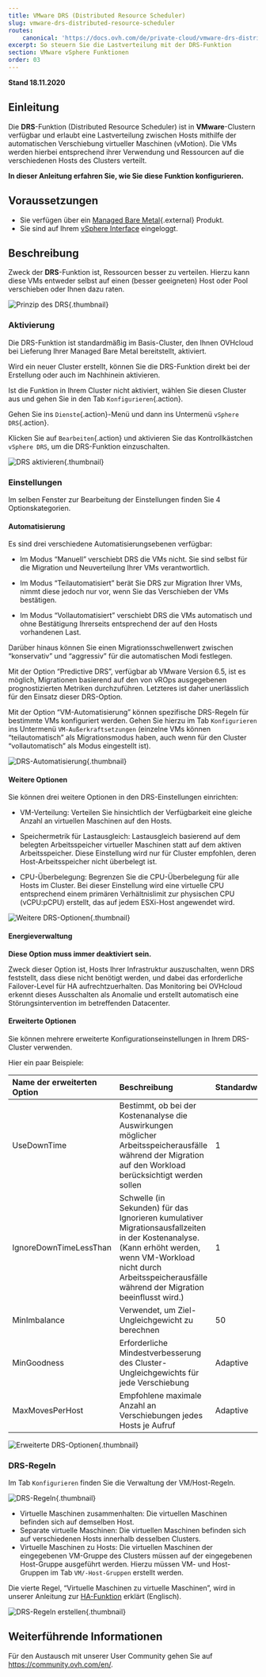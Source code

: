 ```yaml
---
title: VMware DRS (Distributed Resource Scheduler)
slug: vmware-drs-distributed-resource-scheduler
routes:
    canonical: 'https://docs.ovh.com/de/private-cloud/vmware-drs-distributed-resource-scheduler/'
excerpt: So steuern Sie die Lastverteilung mit der DRS-Funktion
section: VMware vSphere Funktionen
order: 03
---
```


**Stand 18.11.2020**

## Einleitung

Die **DRS**-Funktion (Distributed Resource Scheduler) ist in **VMware**-Clustern verfügbar und erlaubt eine Lastverteilung zwischen Hosts mithilfe der automatischen Verschiebung virtueller Maschinen (vMotion). Die VMs werden hierbei entsprechend ihrer Verwendung und Ressourcen auf die verschiedenen Hosts des Clusters verteilt.

**In dieser Anleitung erfahren Sie, wie Sie diese Funktion konfigurieren.**

## Voraussetzungen

- Sie verfügen über ein [Managed Bare Metal](https://www.ovhcloud.com/de/managed-bare-metal/){.external} Produkt.
- Sie sind auf Ihrem [vSphere Interface](../den_vsphere_client_installieren/) eingeloggt.

## Beschreibung

Zweck der **DRS**-Funktion ist, Ressourcen besser zu verteilen. Hierzu kann diese VMs entweder selbst auf einen (besser geeigneten) Host oder Pool verschieben oder Ihnen dazu raten.

![Prinzip des DRS](images/drs0.png){.thumbnail}

### Aktivierung

Die DRS-Funktion ist standardmäßig im Basis-Cluster, den Ihnen OVHcloud bei Lieferung Ihrer Managed Bare Metal bereitstellt, aktiviert.

Wird ein neuer Cluster erstellt, können Sie die DRS-Funktion direkt bei der Erstellung oder auch im Nachhinein aktivieren.

Ist die Funktion in Ihrem Cluster nicht aktiviert, wählen Sie diesen Cluster aus und gehen Sie in den Tab `Konfigurieren`{.action}.

Gehen Sie ins `Dienste`{.action}-Menü und dann ins Untermenü `vSphere DRS`{.action}.

Klicken Sie auf `Bearbeiten`{.action} und aktivieren Sie das Kontrollkästchen `vSphere DRS`, um die DRS-Funktion einzuschalten.

![DRS aktivieren](images/drs01.png){.thumbnail}

### Einstellungen 

Im selben Fenster zur Bearbeitung der Einstellungen finden Sie 4 Optionskategorien.

#### Automatisierung

Es sind drei verschiedene Automatisierungsebenen verfügbar:

- Im Modus “Manuell” verschiebt DRS die VMs nicht. Sie sind selbst für die Migration und Neuverteilung Ihrer VMs verantwortlich.

- Im Modus “Teilautomatisiert” berät Sie DRS zur Migration Ihrer VMs, nimmt diese jedoch nur vor, wenn Sie das Verschieben der VMs bestätigen.

- Im Modus “Vollautomatisiert” verschiebt DRS die VMs automatisch und ohne Bestätigung Ihrerseits entsprechend der auf den Hosts vorhandenen Last.

Darüber hinaus können Sie einen Migrationsschwellenwert zwischen “konservativ” und “aggressiv” für die automatischen Modi festlegen.

Mit der Option “Predictive DRS”, verfügbar ab VMware Version 6.5, ist es möglich, Migrationen basierend auf den von vROps ausgegebenen prognostizierten Metriken durchzuführen.
Letzteres ist daher unerlässlich für den Einsatz dieser DRS-Option.

Mit der Option “VM-Automatisierung” können spezifische DRS-Regeln für bestimmte VMs konfiguriert werden. Gehen Sie hierzu im Tab `Konfigurieren` ins Untermenü `VM-Außerkraftsetzungen` (einzelne VMs können “teilautomatisch” als Migrationsmodus haben, auch wenn für den Cluster “vollautomatisch” als Modus eingestellt ist).

![DRS-Automatisierung](images/drs02.png){.thumbnail}


#### Weitere Optionen

Sie können drei weitere Optionen in den DRS-Einstellungen einrichten:

- VM-Verteilung: Verteilen Sie hinsichtlich der Verfügbarkeit eine gleiche Anzahl an virtuellen Maschinen auf den Hosts. 

- Speichermetrik für Lastausgleich: Lastausgleich basierend auf dem belegten Arbeitsspeicher virtueller Maschinen statt auf dem aktiven Arbeitsspeicher.
Diese Einstellung wird nur für Cluster empfohlen, deren Host-Arbeitsspeicher nicht überbelegt ist. 

- CPU-Überbelegung: Begrenzen Sie die CPU-Überbelegung für alle Hosts im Cluster. Bei dieser Einstellung wird eine virtuelle CPU entsprechend einem primären Verhältnislimit zur physischen CPU (vCPU:pCPU) erstellt, das auf jedem ESXi-Host angewendet wird. 

![Weitere DRS-Optionen](images/drs03.png){.thumbnail}

#### Energieverwaltung

**Diese Option muss immer deaktiviert sein.**

Zweck dieser Option ist, Hosts Ihrer Infrastruktur auszuschalten, wenn DRS feststellt, dass diese nicht benötigt werden, und dabei das erforderliche Failover-Level für HA aufrechtzuerhalten.
Das Monitoring bei OVHcloud erkennt dieses Ausschalten als Anomalie und erstellt automatisch eine Störungsintervention im betreffenden Datacenter.

#### Erweiterte Optionen

Sie können mehrere erweiterte Konfigurationseinstellungen in Ihrem DRS-Cluster verwenden.

Hier ein paar Beispiele:

|Name der erweiterten Option|Beschreibung|Standardwert|Aggressivster Wert|
|:---|:---|:---|:---|
|UseDownTime|Bestimmt, ob bei der Kostenanalyse die Auswirkungen möglicher Arbeitsspeicherausfälle während der Migration auf den Workload berücksichtigt werden sollen|1|0 (Auswirkungen werden nicht berücksichtigt)|
|IgnoreDownTimeLessThan|Schwelle (in Sekunden) für das Ignorieren kumulativer Migrationsausfallzeiten in der Kostenanalyse. (Kann erhöht werden, wenn VM-Workload nicht durch Arbeitsspeicherausfälle während der Migration beeinflusst wird.)|1|Große Zahl (keine Berücksichtigung der Downtime)|
|MinImbalance|Verwendet, um Ziel-Ungleichgewicht zu berechnen|50|0|
|MinGoodness|Erforderliche Mindestverbesserung des Cluster-Ungleichgewichts für jede Verschiebung|Adaptive|0 (alle Verschiebungen werden berücksichtigt)|
|MaxMovesPerHost|Empfohlene maximale Anzahl an Verschiebungen jedes Hosts je Aufruf|Adaptive|0 (kein Limit)|

![Erweiterte DRS-Optionen](images/drs05.png){.thumbnail}

### DRS-Regeln

Im Tab `Konfigurieren` finden Sie die Verwaltung der VM/Host-Regeln.

![DRS-Regeln](images/drs06.png){.thumbnail}

- Virtuelle Maschinen zusammenhalten: Die virtuellen Maschinen befinden sich auf demselben Host.
- Separate virtuelle Maschinen: Die virtuellen Maschinen befinden sich auf verschiedenen Hosts innerhalb desselben Clusters.
- Virtuelle Maschinen zu Hosts: Die virtuellen Maschinen der eingegebenen VM-Gruppe des Clusters müssen auf der eingegebenen Host-Gruppe ausgeführt werden. Hierzu müssen VM- und Host-Gruppen im Tab `VM/-Host-Gruppen` erstellt werden.

Die vierte Regel, “Virtuelle Maschinen zu virtuelle Maschinen”, wird in unserer Anleitung zur [HA-Funktion](../vmware-ha-high-availability) erklärt (Englisch).

![DRS-Regeln erstellen](images/drs07.png){.thumbnail}

## Weiterführende Informationen

Für den Austausch mit unserer User Community gehen Sie auf <https://community.ovh.com/en/>.

